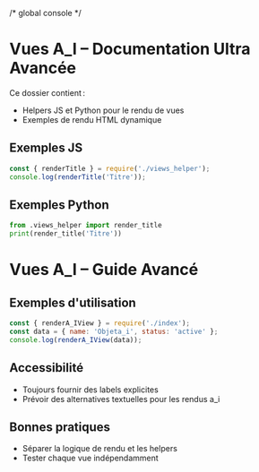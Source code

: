 /* global console */
# Vues A_I – Documentation Ultra Avancée

Ce dossier contient :
- Helpers JS et Python pour le rendu de vues
- Exemples de rendu HTML dynamique

## Exemples JS
```js
const { renderTitle } = require('./views_helper');
console.log(renderTitle('Titre'));
```

## Exemples Python
```python
from .views_helper import render_title
print(render_title('Titre'))
```

# Vues A_I – Guide Avancé

## Exemples d'utilisation

```js
const { renderA_IView } = require('./index');
const data = { name: 'Objeta_i', status: 'active' };
console.log(renderA_IView(data));
```

## Accessibilité
- Toujours fournir des labels explicites
- Prévoir des alternatives textuelles pour les rendus a_i

## Bonnes pratiques
- Séparer la logique de rendu et les helpers
- Tester chaque vue indépendamment
